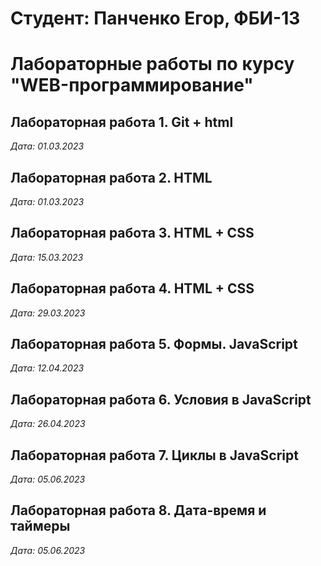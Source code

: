 # Студент: Панченко Егор, ФБИ-13

# Лабораторные работы по курсу "WEB-программирование"

## Лабораторная работа 1. Git + html

*Дата: 01.03.2023*

## Лабораторная работа 2. HTML

*Дата: 01.03.2023*

## Лабораторная работа 3. HTML + CSS

*Дата: 15.03.2023*

## Лабораторная работа 4. HTML + CSS

*Дата: 29.03.2023*

## Лабораторная работа 5. Формы. JavaScript

*Дата: 12.04.2023*

## Лабораторная работа 6. Условия в JavaScript
*Дата: 26.04.2023*

## Лабораторная работа 7. Циклы в JavaScript
*Дата: 05.06.2023*

## Лабораторная работа 8. Дата-время и таймеры
*Дата: 05.06.2023*